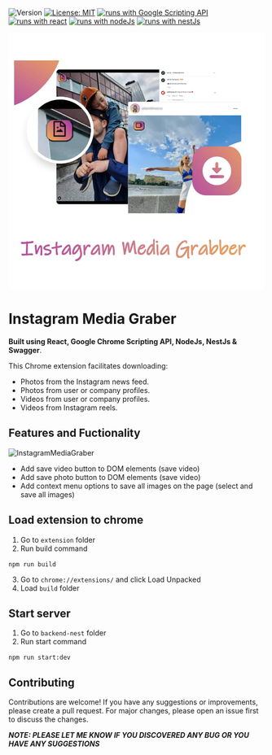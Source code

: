 ![Version](https://img.shields.io/badge/Version-1.0-blue.svg?cacheSeconds=2592000)
[![License: MIT](https://img.shields.io/badge/License-MIT-yellow.svg)](https://opensource.org/licenses/MIT)
[![runs with Google Scripting API](https://img.shields.io/badge/Runs%20with%20Chrome_Scripting_API-000.svg?style=flat-square&logo=Google&labelColor=DF3A2A&logoColor=E8AF01)](https://developer.chrome.com/docs/extensions/reference/api/scripting)
[![runs with react](https://img.shields.io/badge/Runs%20with%20React-000.svg?style=flat-square&logo=React&labelColor=f3f3f3&logoColor=61DAFB)](https://uk.legacy.reactjs.org/)
[![runs with nodeJs](https://img.shields.io/badge/Runs%20with%20NodeJs-000.svg?style=flat-square&logo=nodedotjs&labelColor=f3f3f3&logoColor=#3C823B)](https://nodejs.org/ru)
[![runs with nestJs](https://img.shields.io/badge/Runs%20with%20NestJs-000.svg?style=flat-square&logo=NestJs&labelColor=f3f3f3&logoColor=red)](https://docs.nestjs.com/)

![InstagramMediaGraber](./media/4882388.jpg)

# Instagram Media Graber

**Built using React, Google Chrome Scripting API, NodeJs, NestJs & Swagger**.

This Chrome extension facilitates downloading:

- Photos from the Instagram news feed.
- Photos from user or company profiles.
- Videos from user or company profiles.
- Videos from Instagram reels.

## Features and Fuctionality

![InstagramMediaGraber](./redmi_assets/Stackoverflow-Copypaster.gif)

- Add save video button to DOM elements (save video)
- Add save photo button to DOM elements (save video)
- Add context menu options to save all images on the page (select and save all images)

## Load extension to chrome

1. Go to `extension` folder
2. Run build command

```
npm run build
```

3. Go to `chrome://extensions/` and click Load Unpacked
4. Load `build` folder

## Start server

1. Go to `backend-nest` folder
2. Run start command

```
npm run start:dev
```

## Contributing

Contributions are welcome! If you have any suggestions or improvements, please create a pull request. For major changes, please open an issue first to discuss the changes.

**_NOTE: PLEASE LET ME KNOW IF YOU DISCOVERED ANY BUG OR YOU HAVE ANY SUGGESTIONS_**
